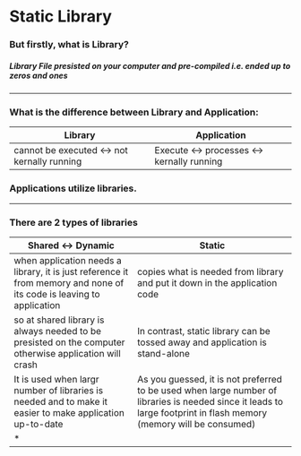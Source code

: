 # Static Library
### But firstly, what is Library?

 ##### **Library** File presisted on your computer and pre-compiled i.e. ended up to zeros and ones
--------------------------------
### What is the difference between Library and Application:
| Library | Application |
|---------|-------------|
| cannot be executed &harr; not kernally running | Execute &harr; processes &harr; kernally running |
### Applications utilize libraries.
---------------------------------------
### There are 2 types of libraries
|  Shared &harr; Dynamic | Static |
|------------------------|--------|
| when application needs a library, it is just reference it from memory and none of its code is leaving to application | copies what is needed from library and put it down in the application code|
|so at shared library is always needed to be presisted on the computer otherwise application will crash | In contrast, static library can be tossed away and application is stand-alone|
|It is used when largr number of libraries is needed and to make it easier to make application up-to-date | As you guessed, it is not preferred to be used when large number of libraries is needed since it leads to large footprint in flash memory (memory will be consumed)|
|*




